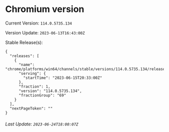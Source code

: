 # Chromium version

Current Version: `114.0.5735.134`

Version Update: `2023-06-13T16:43:00Z`

Stable Release(s):
```
{
  "releases": [
    {
      "name": "chrome/platforms/win64/channels/stable/versions/114.0.5735.134/releases/1686861180",
      "serving": {
        "startTime": "2023-06-15T20:33:00Z"
      },
      "fraction": 1,
      "version": "114.0.5735.134",
      "fractionGroup": "69"
    }
  ],
  "nextPageToken": ""
}
```

###### Last Update: `2023-06-24T18:00:07Z`
        